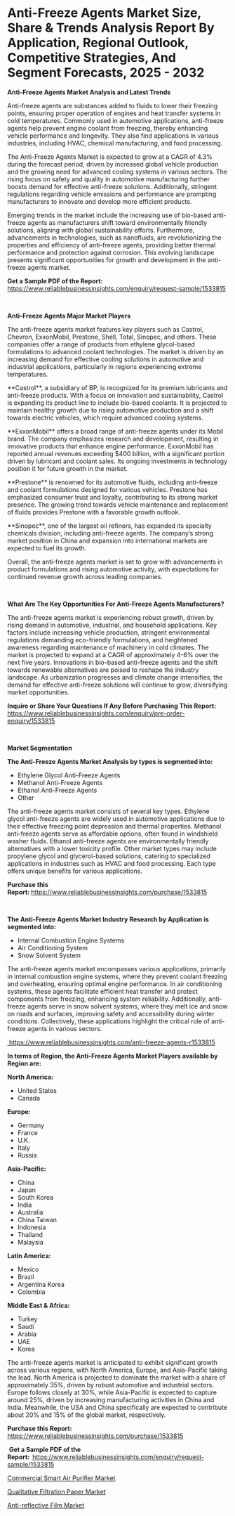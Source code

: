 <p><h1>Anti-Freeze Agents Market Size, Share & Trends Analysis Report By Application, Regional Outlook, Competitive Strategies, And Segment Forecasts, 2025 - 2032</h1></p><p><strong>Anti-Freeze Agents Market Analysis and Latest Trends</strong></p>
<p><p>Anti-freeze agents are substances added to fluids to lower their freezing points, ensuring proper operation of engines and heat transfer systems in cold temperatures. Commonly used in automotive applications, anti-freeze agents help prevent engine coolant from freezing, thereby enhancing vehicle performance and longevity. They also find applications in various industries, including HVAC, chemical manufacturing, and food processing.</p><p>The Anti-Freeze Agents Market is expected to grow at a CAGR of 4.3% during the forecast period, driven by increased global vehicle production and the growing need for advanced cooling systems in various sectors. The rising focus on safety and quality in automotive manufacturing further boosts demand for effective anti-freeze solutions. Additionally, stringent regulations regarding vehicle emissions and performance are prompting manufacturers to innovate and develop more efficient products.</p><p>Emerging trends in the market include the increasing use of bio-based anti-freeze agents as manufacturers shift toward environmentally friendly solutions, aligning with global sustainability efforts. Furthermore, advancements in technologies, such as nanofluids, are revolutionizing the properties and efficiency of anti-freeze agents, providing better thermal performance and protection against corrosion. This evolving landscape presents significant opportunities for growth and development in the anti-freeze agents market.</p></p>
<p><strong>Get a Sample PDF of the Report:&nbsp;</strong> <a href="https://www.reliablebusinessinsights.com/enquiry/request-sample/1533815?utm_campaign=1106&utm_medium=2&utm_source=Github&utm_content=ia&utm_term=02022025&utm_id=anti-freeze-agents">https://www.reliablebusinessinsights.com/enquiry/request-sample/1533815</a></p>
<p>&nbsp;</p>
<p><strong>Anti-Freeze Agents Major Market Players</strong></p>
<p><p>The anti-freeze agents market features key players such as Castrol, Chevron, ExxonMobil, Prestone, Shell, Total, Sinopec, and others. These companies offer a range of products from ethylene glycol-based formulations to advanced coolant technologies. The market is driven by an increasing demand for effective cooling solutions in automotive and industrial applications, particularly in regions experiencing extreme temperatures.</p><p>**Castrol**, a subsidiary of BP, is recognized for its premium lubricants and anti-freeze products. With a focus on innovation and sustainability, Castrol is expanding its product line to include bio-based coolants. It is projected to maintain healthy growth due to rising automotive production and a shift towards electric vehicles, which require advanced cooling systems.</p><p>**ExxonMobil** offers a broad range of anti-freeze agents under its Mobil brand. The company emphasizes research and development, resulting in innovative products that enhance engine performance. ExxonMobil has reported annual revenues exceeding $400 billion, with a significant portion driven by lubricant and coolant sales. Its ongoing investments in technology position it for future growth in the market.</p><p>**Prestone** is renowned for its automotive fluids, including anti-freeze and coolant formulations designed for various vehicles. Prestone has emphasized consumer trust and loyalty, contributing to its strong market presence. The growing trend towards vehicle maintenance and replacement of fluids provides Prestone with a favorable growth outlook.</p><p>**Sinopec**, one of the largest oil refiners, has expanded its specialty chemicals division, including anti-freeze agents. The company’s strong market position in China and expansion into international markets are expected to fuel its growth.</p><p>Overall, the anti-freeze agents market is set to grow with advancements in product formulations and rising automotive activity, with expectations for continued revenue growth across leading companies.</p></p>
<p>&nbsp;</p>
<p><strong>What Are The Key Opportunities For Anti-Freeze Agents Manufacturers?</strong></p>
<p><p>The anti-freeze agents market is experiencing robust growth, driven by rising demand in automotive, industrial, and household applications. Key factors include increasing vehicle production, stringent environmental regulations demanding eco-friendly formulations, and heightened awareness regarding maintenance of machinery in cold climates. The market is projected to expand at a CAGR of approximately 4-6% over the next five years. Innovations in bio-based anti-freeze agents and the shift towards renewable alternatives are poised to reshape the industry landscape. As urbanization progresses and climate change intensifies, the demand for effective anti-freeze solutions will continue to grow, diversifying market opportunities.</p></p>
<p><strong>Inquire or Share Your Questions If Any Before Purchasing This Report:</strong> <a href="https://www.reliablebusinessinsights.com/enquiry/pre-order-enquiry/1533815?utm_campaign=1106&utm_medium=2&utm_source=Github&utm_content=ia&utm_term=02022025&utm_id=anti-freeze-agents">https://www.reliablebusinessinsights.com/enquiry/pre-order-enquiry/1533815</a></p>
<p>&nbsp;</p>
<p><strong>Market Segmentation</strong></p>
<p><strong>The Anti-Freeze Agents Market Analysis by types is segmented into:</strong></p>
<p><ul><li>Ethylene Glycol Anti-Freeze Agents</li><li>Methanol Anti-Freeze Agents</li><li>Ethanol Anti-Freeze Agents</li><li>Other</li></ul></p>
<p><p>The anti-freeze agents market consists of several key types. Ethylene glycol anti-freeze agents are widely used in automotive applications due to their effective freezing point depression and thermal properties. Methanol anti-freeze agents serve as affordable options, often found in windshield washer fluids. Ethanol anti-freeze agents are environmentally friendly alternatives with a lower toxicity profile. Other market types may include propylene glycol and glycerol-based solutions, catering to specialized applications in industries such as HVAC and food processing. Each type offers unique benefits for various applications.</p></p>
<p><strong>Purchase this Report:&nbsp;</strong><a href="https://www.reliablebusinessinsights.com/purchase/1533815?utm_campaign=1106&utm_medium=2&utm_source=Github&utm_content=ia&utm_term=02022025&utm_id=anti-freeze-agents">https://www.reliablebusinessinsights.com/purchase/1533815</a></p>
<p>&nbsp;</p>
<p><strong>The Anti-Freeze Agents Market Industry Research by Application is segmented into:</strong></p>
<p><ul><li>Internal Combustion Engine Systems</li><li>Air Conditioning System</li><li>Snow Solvent System</li></ul></p>
<p><p>The anti-freeze agents market encompasses various applications, primarily in internal combustion engine systems, where they prevent coolant freezing and overheating, ensuring optimal engine performance. In air conditioning systems, these agents facilitate efficient heat transfer and protect components from freezing, enhancing system reliability. Additionally, anti-freeze agents serve in snow solvent systems, where they melt ice and snow on roads and surfaces, improving safety and accessibility during winter conditions. Collectively, these applications highlight the critical role of anti-freeze agents in various sectors.</p></p>
<p><a href="https://www.reliablebusinessinsights.com/anti-freeze-agents-r1533815?utm_campaign=1106&utm_medium=2&utm_source=Github&utm_content=ia&utm_term=02022025&utm_id=anti-freeze-agents">&nbsp;https://www.reliablebusinessinsights.com/anti-freeze-agents-r1533815</a></p>
<p><strong>In terms of Region, the Anti-Freeze Agents Market Players available by Region are:</strong></p>
<p>
    <p> <strong> North America: </strong>
        <ul>
            <li>United States</li>
            <li>Canada</li>
        </ul>
        </p> 
    <p> <strong> Europe: </strong>
        <ul>
            <li>Germany</li>
            <li>France</li>
            <li>U.K.</li>
            <li>Italy</li>
            <li>Russia</li>
        </ul>
        </p> 
    <p> <strong> Asia-Pacific: </strong>
        <ul>
            <li>China</li>
            <li>Japan</li>
            <li>South Korea</li>
            <li>India</li>
            <li>Australia</li>
            <li>China Taiwan</li>
            <li>Indonesia</li>
            <li>Thailand</li>
            <li>Malaysia</li>
        </ul>
        </p> 
    <p> <strong> Latin America: </strong>
        <ul>
            <li>Mexico</li>
            <li>Brazil</li>
            <li>Argentina Korea</li>
            <li>Colombia</li>
        </ul>
        </p> 
    <p> <strong> Middle East & Africa: </strong>
        <ul>
            <li>Turkey</li>
            <li>Saudi</li>
            <li>Arabia</li>
            <li>UAE</li>
            <li>Korea</li>
        </ul>
    </p>
    </p>
<p><p>The anti-freeze agents market is anticipated to exhibit significant growth across various regions, with North America, Europe, and Asia-Pacific taking the lead. North America is projected to dominate the market with a share of approximately 35%, driven by robust automotive and industrial sectors. Europe follows closely at 30%, while Asia-Pacific is expected to capture around 25%, driven by increasing manufacturing activities in China and India. Meanwhile, the USA and China specifically are expected to contribute about 20% and 15% of the global market, respectively.</p></p>
<p><strong>Purchase this Report: </strong><a href="https://www.reliablebusinessinsights.com/purchase/1533815?utm_campaign=1106&utm_medium=2&utm_source=Github&utm_content=ia&utm_term=02022025&utm_id=anti-freeze-agents">https://www.reliablebusinessinsights.com/purchase/1533815</a></p>
<p>&nbsp;<strong>Get a Sample PDF of the Report:&nbsp;&nbsp;</strong><a href="https://www.reliablebusinessinsights.com/enquiry/request-sample/1533815?utm_campaign=1106&utm_medium=2&utm_source=Github&utm_content=ia&utm_term=02022025&utm_id=anti-freeze-agents">https://www.reliablebusinessinsights.com/enquiry/request-sample/1533815</a></p>
<p><strong></strong></p>
<p><p><a href="https://github.com/borgomornar/Market-Research-Report-List-1/blob/main/commercial-smart-air-purifier-market.md?utm_campaign=1106&utm_medium=2&utm_source=Github&utm_content=ia&utm_term=02022025&utm_id=anti-freeze-agents">Commercial Smart Air Purifier Market</a></p><p><a href="https://github.com/simurmarzoa/Market-Research-Report-List-1/blob/main/qualitative-filtration-paper-market.md?utm_campaign=1106&utm_medium=2&utm_source=Github&utm_content=ia&utm_term=02022025&utm_id=anti-freeze-agents">Qualitative Filtration Paper Market</a></p><p><a href="https://github.com/gethunsides/Market-Research-Report-List-1/blob/main/anti-reflective-film-market.md?utm_campaign=1106&utm_medium=2&utm_source=Github&utm_content=ia&utm_term=02022025&utm_id=anti-freeze-agents">Anti-reflective Film Market</a></p></p>